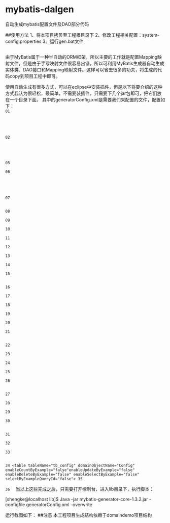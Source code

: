 # mybatis-dalgen
自动生成mybatis配置文件及DAO部分代码

##使用方法
1、将本项目拷贝至工程根目录下
2、修改工程相关配置：system-config.properties
3、运行gen.bat文件

##
由于MyBatis属于一种半自动的ORM框架，所以主要的工作就是配置Mapping映射文件，但是由于手写映射文件很容易出错，所以可利用MyBatis生成器自动生成实体类、DAO接口和Mapping映射文件。这样可以省去很多的功夫，将生成的代码copy到项目工程中即可。

   使用自动生成有很多方式，可以在eclipse中安装插件，但是以下将要介绍的这种方式我认为很轻松，最简单，不需要装插件，只需要下几个jar包即可，把它们放在一个目录下面。
   其中的generatorConfig.xml是需要我们来配置的文件，配置如下：
<code>
01
<?xml version="1.0" encoding="UTF-8"?>  
02
<!DOCTYPE generatorConfiguration  
03
  PUBLIC "-//mybatis.org//DTD MyBatis Generator Configuration 1.0//EN"  
04
  "http://mybatis.org/dtd/mybatis-generator-config_1_0.dtd">  
05
<generatorConfiguration>  
06
<!-- 数据库驱动-->  
07
    <classPathEntry  location="mysql-connector-java-5.1.25-bin.jar"/>  
08
    <context id="DB2Tables"  targetRuntime="MyBatis3">  
09
        <commentGenerator>  
10
            <property name="suppressDate" value="true"/>  
11
            <!-- 是否去除自动生成的注释 true：是 ： false:否 -->  
12
            <property name="suppressAllComments" value="true"/>  
13
        </commentGenerator>  
14
        <!--数据库链接URL，用户名、密码 -->  
15
        <jdbcConnection driverClass="com.mysql.jdbc.Driver" connectionURL="jdbc:mysql://192.168.1.100:3306/XMAN" userId="root" password="yunji123">  
16
        </jdbcConnection>  
17
        <javaTypeResolver>  
18
            <property name="forceBigDecimals" value="false"/>  
19
        </javaTypeResolver>  
20
        <!-- 生成模型的包名和位置-->  
21
        <javaModelGenerator targetPackage="mybatis.pojo" targetProject="src">  
22
            <property name="enableSubPackages" value="true"/>  
23
            <property name="trimStrings" value="true"/>  
24
        </javaModelGenerator>  
25
        <!-- 生成映射文件的包名和位置-->  
26
        <sqlMapGenerator targetPackage="mybatis.mapping" targetProject="src">  
27
            <property name="enableSubPackages" value="true"/>  
28
        </sqlMapGenerator>  
29
        <!-- 生成DAO的包名和位置-->  
30
        <javaClientGenerator type="XMLMAPPER" targetPackage="mybatis.dao" targetProject="src">  
31
            <property name="enableSubPackages" value="true"/>  
32
        </javaClientGenerator>  
33
        <!-- 要生成的表 tableName是数据库中的表名或视图名 domainObjectName是实体类名-->  
34
        <table tableName="tb_config" domainObjectName="Config" enableCountByExample="false"enableUpdateByExample="false" enableDeleteByExample="false" enableSelectByExample="false" selectByExampleQueryId="false"></table>
35
    </context>  
36
</generatorConfiguration>
</code>
当以上这些完成之后，只需要打开控制台，进入lib目录下，执行脚本：

[shengke@localhost lib]$ Java -jar mybatis-generator-core-1.3.2.jar -configfile generatorConfig.xml -overwrite

运行截图如下：
##注意
  本工程项目生成结构依赖于domaindemo项目结构
